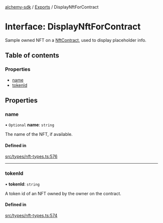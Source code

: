 [alchemy-sdk](../README.md) / [Exports](../modules.md) / DisplayNftForContract

# Interface: DisplayNftForContract

Sample owned NFT on a [NftContract](NftContract.md), used to display placeholder info.

## Table of contents

### Properties

- [name](DisplayNftForContract.md#name)
- [tokenId](DisplayNftForContract.md#tokenid)

## Properties

### name

• `Optional` **name**: `string`

The name of the NFT, if available.

#### Defined in

[src/types/nft-types.ts:576](https://github.com/alchemyplatform/alchemy-sdk-js/blob/44aa50c/src/types/nft-types.ts#L576)

___

### tokenId

• **tokenId**: `string`

A token id of an NFT owned by the owner on the contract.

#### Defined in

[src/types/nft-types.ts:574](https://github.com/alchemyplatform/alchemy-sdk-js/blob/44aa50c/src/types/nft-types.ts#L574)
